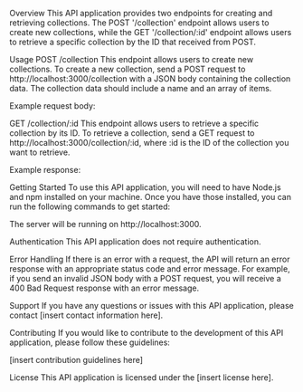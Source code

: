 Overview
This API application provides two endpoints for creating and retrieving collections. The POST '/collection' endpoint allows users to create new collections, while the GET '/collection/:id' endpoint allows users to retrieve a specific collection by the ID that received from POST.


Usage
POST /collection
This endpoint allows users to create new collections. To create a new collection, send a POST request to http://localhost:3000/collection with a JSON body containing the collection data. The collection data should include a name and an array of items.

Example request body:


GET /collection/:id
This endpoint allows users to retrieve a specific collection by its ID. To retrieve a collection, send a GET request to http://localhost:3000/collection/:id, where :id is the ID of the collection you want to retrieve.

Example response:




Getting Started
To use this API application, you will need to have Node.js and npm installed on your machine. Once you have those installed, you can run the following commands to get started:

The server will be running on http://localhost:3000.

Authentication
This API application does not require authentication.

Error Handling
If there is an error with a request, the API will return an error response with an appropriate status code and error message. For example, if you send an invalid JSON body with a POST request, you will receive a 400 Bad Request response with an error message.

Support
If you have any questions or issues with this API application, please contact [insert contact information here].

Contributing
If you would like to contribute to the development of this API application, please follow these guidelines:

[insert contribution guidelines here]

License
This API application is licensed under the [insert license here].

